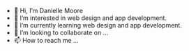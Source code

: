 - 👋 Hi, I’m Danielle Moore
- 👀 I’m interested in web design and app development.
- 🌱 I’m currently learning web design and app development.
- 💞️ I’m looking to collaborate on ...
- 📫 How to reach me ...

<!---
dmoore0214/dmoore0214 is a ✨ special ✨ repository because its `README.md` (this file) appears on your GitHub profile.
You can click the Preview link to take a look at your changes.
--->
